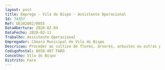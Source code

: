 ```yaml
--- 
layout: post
title: Emprego - Vila do Bispo - Assistente Operacional
Id: 74357
Ref: OE202002/0055
DataAbertura: 2020-02-04
DataFecho: 2020-02-11
Trabalho: Assistente Operacional
Empregador: Câmara Municipal de Vila do Bispo
Descricao: Proceder ao cultivo de flores, árvores, arbustos ou outras plantas, semear relvados em parques ou jardins públicos, sendo o responsável por todas as operações inerentes ao normal funcionamento das culturas e à sua manutenção e conservação. Proceder à limpeza e conservação dos arruamentos e canteiros em jardins e outros espaços verdes, tendo em vista a preparação prévia do terreno, cavar ou abrir covas, despedrar, substituir a terra fraca por terra arável e aplicar estrume, adubos e ou corretivos quando necessário. Aplicar produtos fitofarmacêuticos. Zelar e garantir o bom estado e conservação de todos os instrumentos de trabalho que lhe são atribuídos.
CodigoPostal: 8650-407 FARO
Concelho: Vila do Bispo
Distrito: Faro
--- 
```

